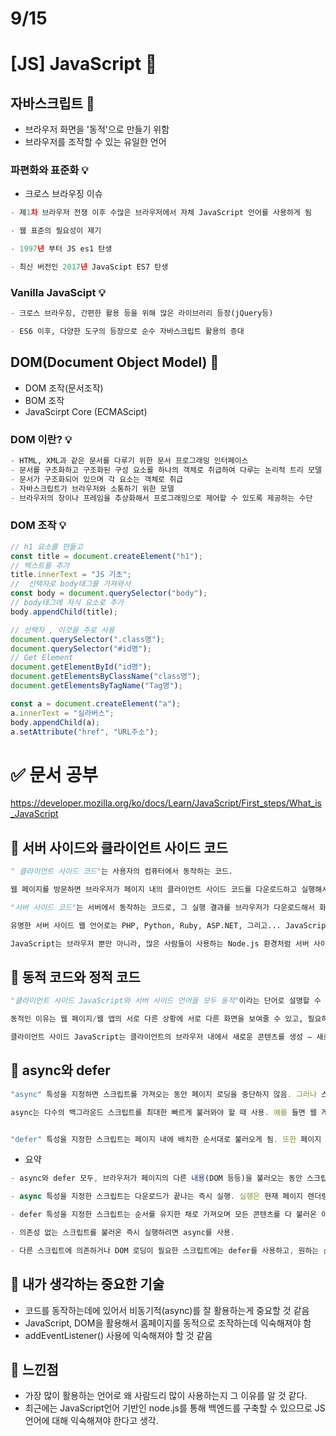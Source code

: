 # 9/15

# [JS] JavaScript 📝

## **자바스크립트** 💭

- 브라우저 화면을 '동적'으로 만들기 위함
- 브라우저를 조작할 수 있는 유일한 언어

### 파편화와 표준화 💡

- 크로스 브라우징 이슈

```py
- 제1차 브라우저 전쟁 이후 수많은 브라우저에서 자체 JavaScript 언어를 사용하게 됨

- 웹 표준의 필요성이 제기

- 1997년 부터 JS es1 탄생

- 최신 버전인 2017년 JavaScipt ES7 탄생
```

### Vanilla JavaScipt 💡

```py
- 크로스 브라우징, 간편한 활용 등을 위해 많은 라이브러리 등장(jQuery등)

- ES6 이후, 다양한 도구의 등장으로 순수 자바스크립트 활용의 증대
```

## **DOM(Document Object Model)** 💭

- DOM 조작(문서조작)
- BOM 조작
- JavaScirpt Core (ECMAScipt)

### DOM 이란? 💡

```py
- HTML, XML과 같은 문서를 다루기 위한 문서 프로그래밍 인터페이스
- 문서를 구조화하고 구조화된 구성 요소를 하나의 객체로 취급하여 다루는 논리적 트리 모델
- 문서가 구조화되어 있으며 각 요소는 객체로 취급
- 자바스크립트가 브라우저와 소통하기 위한 모델
- 브라우저의 창이나 프레임을 추상화해서 프로그래밍으로 제어할 수 있도록 제공하는 수단
```

### DOM 조작 💡

```js
// h1 요소를 만들고
const title = document.createElement("h1");
// 텍스트를 추가
title.innerText = "JS 기초";
//  선택자로 body태그를 가져와서
const body = document.querySelector("body");
// body태그에 자식 요소로 추가
body.appendChild(title);
```

```js
// 선택자 , 이것을 주로 사용
document.querySelector(".class명");
document.querySelector("#id명");
// Get Element
document.getElementById("id명");
document.getElementsByClassName("class명");
document.getElementsByTagName("Tag명");
```

```js
const a = document.createElement("a");
a.innerText = "실라버스";
body.appendChild(a);
a.setAttribute("href", "URL주소");
```

# ✅ 문서 공부

https://developer.mozilla.org/ko/docs/Learn/JavaScript/First_steps/What_is_JavaScript

## 📑 서버 사이드와 클라이언트 사이드 코드

```py
" 클라이언트 사이드 코드"는 사용자의 컴퓨터에서 동작하는 코드.

웹 페이지를 방문하면 브라우저가 페이지 내의 클라이언트 사이드 코드를 다운로드하고 실행해서 화면에 띄우는 형식
```

```py
"서버 사이드 코드"는 서버에서 동작하는 코드로, 그 실행 결과를 브라우저가 다운로드해서 화면에 띄우는 형식.

유명한 서버 사이드 웹 언어로는 PHP, Python, Ruby, ASP.NET, 그리고... JavaScript가 있음.

JavaScript는 브라우저 뿐만 아니라, 많은 사람들이 사용하는 Node.js 환경처럼 서버 사이드 언어로도 사용할 수 있음.
```

## 📑 동적 코드와 정적 코드

```py
"클라이언트 사이드 JavaScript와 서버 사이드 언어들 모두 동적"이라는 단어로 설명할 수 있음.

동적인 이유는 웹 페이지/웹 앱의 서로 다른 상황에 서로 다른 화면을 보여줄 수 있고, 필요하면 새로운 콘텐츠를 생성할 수 있기 때문

클라이언트 사이드 JavaScript는 클라이언트의 브라우저 내에서 새로운 콘텐츠를 생성 — 새로운 HTML 표를 생성하고, 서버에서 받아온 데이터로 채운 후, 사용자가 보고 있는 웹 페이지에 표시 —
```

## 📑 async와 defer

```js
"async" 특성을 지정하면 스크립트를 가져오는 동안 페이지 로딩을 중단하지 않음. 그러나 스크립트 다운로드가 끝나면 바로 실행되는데, 실행 도중에는 페이지 렌더링이 중단됨. 스크립트의 실행 순서를 보장할 방법은 없다. 따라서 async는 다른 스크립트에 의존하지 않는 독립 스크립트에 사용해야 함.

async는 다수의 백그라운드 스크립트를 최대한 빠르게 불러와야 할 때 사용. 예를 들면 웹 게임을 시작했을 때 사용할 게임 데이터는 곧 필요하긴 하지만 지금 당장 필요한 것은 아니므로, 게임 데이터를 불러온다고 인트로 화면과 타이틀, 메인 메뉴 표시를 중단하지 않을 수 있음.


"defer" 특성을 지정한 스크립트는 페이지 내에 배치한 순서대로 불러오게 됨. 또한 페이지 콘텐츠를 모두 불러오기 전까지는 실행하지 않으므로, 페이지 요소를 수정하거나 추가하는 등 DOM 작업을 기대하는 스크립트에 유용.
```

- 요약

```js
- async와 defer 모두, 브라우저가 페이지의 다른 내용(DOM 등등)을 불러오는 동안 스크립트를 별도 스레드에서 불러오게 만듬. 덕분에 스크립트를 가져오는 동안 페이지 로딩이 중단되지 않음

- async 특성을 지정한 스크립트는 다운로드가 끝나는 즉시 실행. 실행은 현재 페이지 렌더링을 중단하며, 실행 순서는 보장되지 않음.

- defer 특성을 지정한 스크립트는 순서를 유지한 채로 가져오며 모든 콘텐츠를 다 불러온 이후에 실행.

- 의존성 없는 스크립트를 불러온 즉시 실행하려면 async를 사용.

- 다른 스크립트에 의존하거나 DOM 로딩이 필요한 스크립트에는 defer를 사용하고, 원하는 순서에 맞춰서 <script> 요소를 배치.
```

## 🔎 내가 생각하는 중요한 기술

- 코드를 동작하는데에 있어서 비동기적(async)를 잘 활용하는게 중요할 것 같음
- JavaScript, DOM을 활용해서 홈페이지를 동적으로 조작하는데 익숙해져야 함
- addEventListener() 사용에 익숙해져야 할 것 같음

## 💎 느낀점

- 가장 많이 활용하는 언어로 왜 사람드리 많이 사용하는지 그 이유를 알 것 같다.
- 최근에는 JavaScript언어 기반인 node.js를 통해 백엔드를 구축할 수 있으므로 JS언어에 대해 익숙해져야 한다고 생각.
